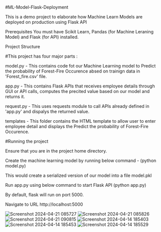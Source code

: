#ML-Model-Flask-Deployment



This is a demo project to elaborate how Machine Learn Models are deployed on production using Flask API

Prerequisites You must have Scikit Learn, Pandas (for Machine Leraning Model) and Flask (for API) installed.

Project Structure

#This project has four major parts :


model.py - This contains code fot our Machine Learning model to Predict the probability of Forest-Fire Occurence absed on trainign data in 'Forest_fire.csv' file.

app.py - This contains Flask APIs that receives employee details through GUI or API calls, computes the precited value based on our model and returns it.

request.py - This uses requests module to call APIs already defined in 'app.py' and dispalys the returned value.

templates - This folder contains the HTML template to allow user to enter employee detail and displays the Predict the probability of Forest-Fire Occurence.

#Running the project


Ensure that you are in the project home directory.

Create the machine learning model by running below command - (python model.py)

This would create a serialized version of our model into a file model.pkl

Run app.py using below command to start Flask API (python app.py)

By default, flask will run on port 5000.

Navigate to URL http://localhost:5000

![Screenshot 2024-04-21 085727](https://github.com/osama3442ws/Website-for-Predicting-Forest-Fires/assets/141057634/59ba2616-f6d5-4bcd-ae45-05f890ce0523)
![Screenshot 2024-04-21 085826](https://github.com/osama3442ws/Website-for-Predicting-Forest-Fires/assets/141057634/f523eb5d-ed9f-424a-9d80-4f034c183a2f)
![Screenshot 2024-04-21 090815](https://github.com/osama3442ws/Website-for-Predicting-Forest-Fires/assets/141057634/c8be6b95-ca31-412d-a7b8-4461f2d0b9e1)
![Screenshot 2024-04-14 185403](https://github.com/osama3442ws/Website-for-Predicting-Forest-Fires/assets/141057634/fc1b6693-32b0-4065-877a-851e561e4d6f)
![Screenshot 2024-04-14 185453](https://github.com/osama3442ws/Website-for-Predicting-Forest-Fires/assets/141057634/290cd3b5-1f76-48a4-a8dc-050fe8b40c05)
![Screenshot 2024-04-14 185529](https://github.com/osama3442ws/Website-for-Predicting-Forest-Fires/assets/141057634/934c4bda-b507-4811-86f5-71207cc92b3a)





